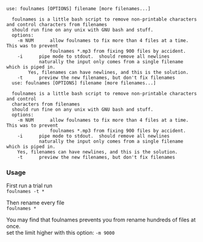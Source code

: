 	use: foulnames [OPTIONS] filename [more filenames...]

      foulnames is a little bash script to remove non-printable characters and control characters from filenames
      should run fine on any unix with GNU bash and stuff. 
      options: 
      	-m NUM      allow foulnames to fix more than 4 files at a time. This was to prevent 
                    foulnames *.mp3 from fixing 900 files by accident.
        -i      pipe mode to stdout.  should remove all newlines
                naturally the input only comes from a single filename which is piped in.  
	        Yes, filenames can have newlines, and this is the solution.
        -t      preview the new filenames, but don't fix filenames
      use: foulnames [OPTIONS] filename [more filenames...]

      foulnames is a little bash script to remove non-printable characters and control
      characters from filenames
      should run fine on any unix with GNU bash and stuff. 
      options: 
      	-m NUM      allow foulnames to fix more than 4 files at a time. This was to prevent 
                    foulnames *.mp3 from fixing 900 files by accident.
        -i      pipe mode to stdout.  should remove all newlines
                naturally the input only comes from a single filename which is piped in.  
		Yes, filenames can have newlines, and this is the solution.
        -t      preview the new filenames, but don't fix filenames


### Usage 

First run a trial run    
    `foulnames -t *`

Then rename every file    
    `foulnames * `

You may find that foulnames prevents you from rename hundreds of files at once.    
set the limit higher with this option: ` -m 9000 `


